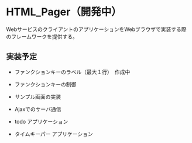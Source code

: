 # HTML_Pager（開発中）

WebサービスのクライアントのアプリケーションをWebブラウザで実装する際のフレームワークを提供する。

## 実装予定

* ファンクションキーのラベル（最大１行）　作成中
* ファンクションキーの制御
* サンプル画面の実装
* Ajaxでのサーバ通信

* todo アプリケーション
* タイムキーパー アプリケーション